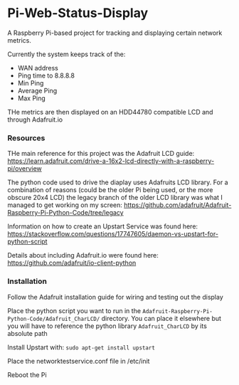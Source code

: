 # Pi-Web-Status-Display
A Raspberry Pi-based project for tracking and displaying certain network metrics.

Currently the system keeps track of the:

- WAN address
- Ping time to 8.8.8.8
- Min Ping
- Average Ping
- Max Ping

THe metrics are then displayed on an HDD44780 compatible LCD and through Adafruit.io

### Resources
THe main reference for this project was the Adafruit LCD guide: https://learn.adafruit.com/drive-a-16x2-lcd-directly-with-a-raspberry-pi/overview

The python code used to drive the diaplay uses Adafruits LCD library. For a combination of reasons (could be the older Pi being used, or the more obscure 20x4 LCD) the legacy branch of the older LCD library was what I managed to get working on my screen: https://github.com/adafruit/Adafruit-Raspberry-Pi-Python-Code/tree/legacy

Information on how to create an Upstart Service was found here: https://stackoverflow.com/questions/17747605/daemon-vs-upstart-for-python-script

Details about including Adafruit.io were found here: https://github.com/adafruit/io-client-python

### Installation
Follow the Adafruit installation guide for wiring and testing out the display

Place the python script you want to run in the `Adafruit-Raspberry-Pi-Python-Code/Adafruit_CharLCD/` directory. You can place it elsewhere but you will have to reference the python library `Adafruit_CharLCD` by its absolute path

Install Upstart with: `sudo apt-get install upstart`

Place the networktestservice.conf file in /etc/init

Reboot the Pi


